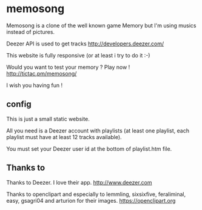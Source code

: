 # memosong

Memosong is a clone of the well known game Memory but I'm using musics instead of pictures.

Deezer API is used to get tracks http://developers.deezer.com/

This website is fully responsive (or at least i try to do it :-)

Would you want to test your memory ? Play now ! http://tictac.pm/memosong/

I wish you having fun !

## config

This is just a small static website.

All you need is a Deezer account with playlists (at least one playlist, each playlist must have at least 12 tracks available).

You must set your Deezer user id at the bottom of playlist.htm file.

## Thanks to

Thanks to Deezer. I love their app. http://www.deezer.com

Thanks to openclipart and especially to lemmling, sixsixfive, feraliminal, easy, gsagri04 and arturion for their images. https://openclipart.org
